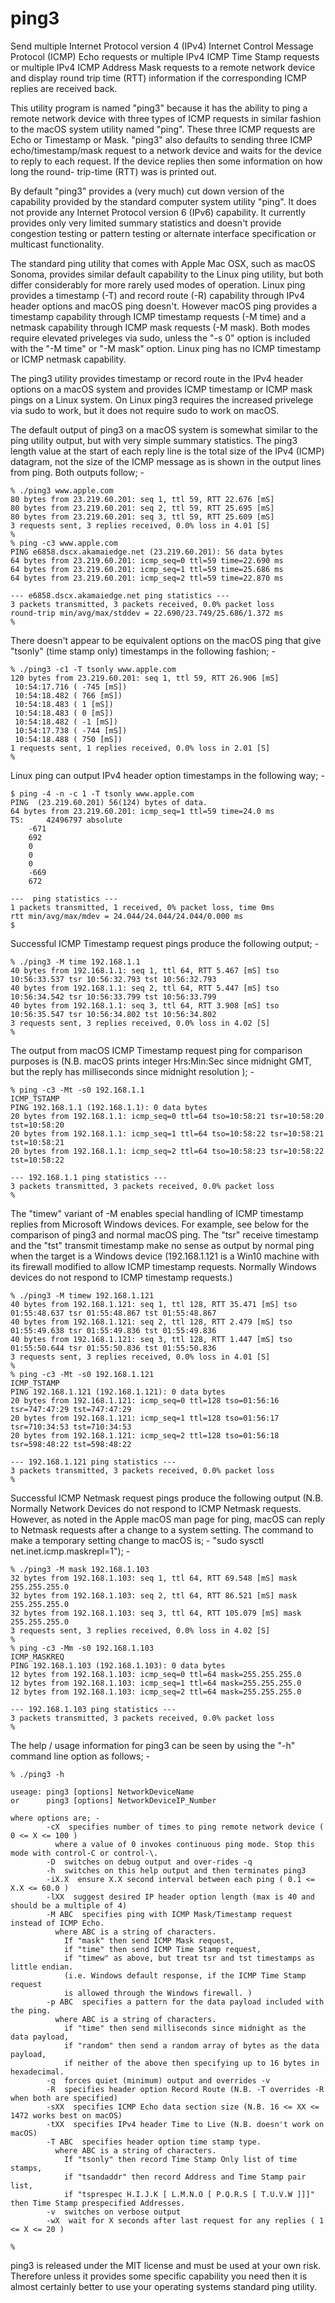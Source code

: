 # ping3
Send multiple Internet Protocol version 4 (IPv4) Internet
Control Message Protocol (ICMP) Echo requests or multiple
IPv4 ICMP Time Stamp requests or multiple IPv4 ICMP Address
Mask requests to a remote network device and display round
trip time (RTT) information if the corresponding ICMP
replies are received back.

This utility program is named "ping3" because it has the ability
to ping a remote network device with three types of ICMP requests
in similar fashion to the macOS system utility named "ping". These
three ICMP requests are Echo or Timestamp or Mask. "ping3" also
defaults to sending three ICMP echo/timestamp/mask request to a
network device and waits for the device to reply to each request.
If the device replies then some information on how long the round-
trip-time (RTT) was is printed out.

By default "ping3" provides a (very much) cut down version of the
capability provided by the standard computer system utility "ping".
It does not provide any Internet Protocol version 6 (IPv6) capability.
It currently provides only very limited summary statistics and doesn't
provide congestion testing or pattern testing or alternate interface
specification or multicast functionality.

The standard ping utility that comes with Apple Mac OSX, such as
macOS Sonoma, provides similar default capability to the Linux ping
utility, but both differ considerably for more rarely used modes of
operation. Linux ping provides a timestamp (-T) and record route
(-R) capability through IPv4 header options and macOS ping doesn't.
However macOS ping provides a timestamp capability through ICMP
timestamp requests (-M time) and a netmask capability through
ICMP mask requests (-M mask). Both modes require elevated priveleges
via sudo, unless the "-s 0" option is included with the "-M time"
or "-M mask" option. Linux ping has no ICMP timestamp or ICMP netmask
capability.

The ping3 utility provides timestamp or record route in the IPv4
header options on a macOS system and provides ICMP timestamp or
ICMP mask pings on a Linux system. On Linux ping3 requires the
increased privelege via sudo to work, but it does not require
sudo to work on macOS.

The default output of ping3 on a macOS system is somewhat similar
to the ping utility output, but with very simple summary statistics.
The ping3 length value at the start of each reply line is the total
size of the IPv4 (ICMP) datagram, not the size of the ICMP message
as is shown in the output lines from ping.
Both outputs follow; -
```
% ./ping3 www.apple.com
80 bytes from 23.219.60.201: seq 1, ttl 59, RTT 22.676 [mS]
80 bytes from 23.219.60.201: seq 2, ttl 59, RTT 25.695 [mS]
80 bytes from 23.219.60.201: seq 3, ttl 59, RTT 25.609 [mS]
3 requests sent, 3 replies received, 0.0% loss in 4.01 [S]
%
% ping -c3 www.apple.com
PING e6858.dscx.akamaiedge.net (23.219.60.201): 56 data bytes
64 bytes from 23.219.60.201: icmp_seq=0 ttl=59 time=22.690 ms
64 bytes from 23.219.60.201: icmp_seq=1 ttl=59 time=25.686 ms
64 bytes from 23.219.60.201: icmp_seq=2 ttl=59 time=22.870 ms

--- e6858.dscx.akamaiedge.net ping statistics ---
3 packets transmitted, 3 packets received, 0.0% packet loss
round-trip min/avg/max/stddev = 22.690/23.749/25.686/1.372 ms
%
```
There doesn't appear to be equivalent options on the macOS ping
that give "tsonly" (time stamp only) timestamps in the following fashion; -
```
% ./ping3 -c1 -T tsonly www.apple.com
120 bytes from 23.219.60.201: seq 1, ttl 59, RTT 26.906 [mS]
 10:54:17.716 ( -745 [mS])
 10:54:18.482 ( 766 [mS])
 10:54:18.483 ( 1 [mS])
 10:54:18.483 ( 0 [mS])
 10:54:18.482 ( -1 [mS])
 10:54:17.738 ( -744 [mS])
 10:54:18.488 ( 750 [mS])
1 requests sent, 1 replies received, 0.0% loss in 2.01 [S]
%
```
Linux ping can output IPv4 header option timestamps in the
following way; -
```
$ ping -4 -n -c 1 -T tsonly www.apple.com
PING  (23.219.60.201) 56(124) bytes of data.
64 bytes from 23.219.60.201: icmp_seq=1 ttl=59 time=24.0 ms
TS: 	42496797 absolute
	-671
	692
	0
	0
	0
	-669
	672

---  ping statistics ---
1 packets transmitted, 1 received, 0% packet loss, time 0ms
rtt min/avg/max/mdev = 24.044/24.044/24.044/0.000 ms
$
```
Successful ICMP Timestamp request pings produce the following output; -
```
% ./ping3 -M time 192.168.1.1 
40 bytes from 192.168.1.1: seq 1, ttl 64, RTT 5.467 [mS] tso 10:56:33.537 tsr 10:56:32.793 tst 10:56:32.793
40 bytes from 192.168.1.1: seq 2, ttl 64, RTT 5.447 [mS] tso 10:56:34.542 tsr 10:56:33.799 tst 10:56:33.799
40 bytes from 192.168.1.1: seq 3, ttl 64, RTT 3.908 [mS] tso 10:56:35.547 tsr 10:56:34.802 tst 10:56:34.802
3 requests sent, 3 replies received, 0.0% loss in 4.02 [S]
%
```
The output from macOS ICMP Timestamp request ping for
comparison purposes is (N.B. macOS prints integer Hrs:Min:Sec
since midnight GMT, but the reply has milliseconds since midnight
resolution ); -
```
% ping -c3 -Mt -s0 192.168.1.1
ICMP_TSTAMP
PING 192.168.1.1 (192.168.1.1): 0 data bytes
20 bytes from 192.168.1.1: icmp_seq=0 ttl=64 tso=10:58:21 tsr=10:58:20 tst=10:58:20
20 bytes from 192.168.1.1: icmp_seq=1 ttl=64 tso=10:58:22 tsr=10:58:21 tst=10:58:21
20 bytes from 192.168.1.1: icmp_seq=2 ttl=64 tso=10:58:23 tsr=10:58:22 tst=10:58:22

--- 192.168.1.1 ping statistics ---
3 packets transmitted, 3 packets received, 0.0% packet loss
%
```
The "timew" variant of -M enables special handling of ICMP timestamp replies from
Microsoft Windows devices. For example, see below for the comparison of ping3 and
normal macOS ping. The "tsr" receive timestamp and the "tst" transmit timestamp
make no sense as output by normal ping when the target is a Windows device
(192.168.1.121 is a Win10 machine with its firewall modified to allow ICMP timestamp
requests. Normally Windows devices do not respond to ICMP timestamp requests.)
```
% ./ping3 -M timew 192.168.1.121
40 bytes from 192.168.1.121: seq 1, ttl 128, RTT 35.471 [mS] tso 01:55:48.637 tsr 01:55:48.867 tst 01:55:48.867
40 bytes from 192.168.1.121: seq 2, ttl 128, RTT 2.479 [mS] tso 01:55:49.638 tsr 01:55:49.836 tst 01:55:49.836
40 bytes from 192.168.1.121: seq 3, ttl 128, RTT 1.447 [mS] tso 01:55:50.644 tsr 01:55:50.836 tst 01:55:50.836
3 requests sent, 3 replies received, 0.0% loss in 4.01 [S]
%
% ping -c3 -Mt -s0 192.168.1.121
ICMP_TSTAMP
PING 192.168.1.121 (192.168.1.121): 0 data bytes
20 bytes from 192.168.1.121: icmp_seq=0 ttl=128 tso=01:56:16 tsr=747:47:29 tst=747:47:29
20 bytes from 192.168.1.121: icmp_seq=1 ttl=128 tso=01:56:17 tsr=710:34:53 tst=710:34:53
20 bytes from 192.168.1.121: icmp_seq=2 ttl=128 tso=01:56:18 tsr=598:48:22 tst=598:48:22

--- 192.168.1.121 ping statistics ---
3 packets transmitted, 3 packets received, 0.0% packet loss
% 
```
Successful ICMP Netmask request pings produce the following output (N.B. Normally
Network Devices do not respond to ICMP Netmask requests. However, as noted in the
Apple macOS man page for ping, macOS can reply to Netmask requests after a change
to a system setting. The command to make a temporary setting change to macOS is; -
"sudo sysctl net.inet.icmp.maskrepl=1"); -
```
% ./ping3 -M mask 192.168.1.103
32 bytes from 192.168.1.103: seq 1, ttl 64, RTT 69.548 [mS] mask 255.255.255.0
32 bytes from 192.168.1.103: seq 2, ttl 64, RTT 86.521 [mS] mask 255.255.255.0
32 bytes from 192.168.1.103: seq 3, ttl 64, RTT 105.079 [mS] mask 255.255.255.0
3 requests sent, 3 replies received, 0.0% loss in 4.02 [S]
%
% ping -c3 -Mm -s0 192.168.1.103
ICMP_MASKREQ
PING 192.168.1.103 (192.168.1.103): 0 data bytes
12 bytes from 192.168.1.103: icmp_seq=0 ttl=64 mask=255.255.255.0
12 bytes from 192.168.1.103: icmp_seq=1 ttl=64 mask=255.255.255.0
12 bytes from 192.168.1.103: icmp_seq=2 ttl=64 mask=255.255.255.0

--- 192.168.1.103 ping statistics ---
3 packets transmitted, 3 packets received, 0.0% packet loss
%
```
The help / usage information for ping3 can be seen by using the "-h"
command line option as follows; -
```
% ./ping3 -h

useage: ping3 [options] NetworkDeviceName
or      ping3 [options] NetworkDeviceIP_Number

where options are; -
        -cX  specifies number of times to ping remote network device ( 0 <= X <= 100 )
          where a value of 0 invokes continuous ping mode. Stop this mode with control-C or control-\.
        -D  switches on debug output and over-rides -q
        -h  switches on this help output and then terminates ping3
        -iX.X  ensure X.X second interval between each ping ( 0.1 <= X.X <= 60.0 )
        -lXX  suggest desired IP header option length (max is 40 and should be a multiple of 4)
        -M ABC  specifies ping with ICMP Mask/Timestamp request instead of ICMP Echo.
          where ABC is a string of characters.
            If "mask" then send ICMP Mask request,
            if "time" then send ICMP Time Stamp request,
            if "timew" as above, but treat tsr and tst timestamps as little endian.
            (i.e. Windows default response, if the ICMP Time Stamp request
            is allowed through the Windows firewall. )
        -p ABC  specifies a pattern for the data payload included with the ping.
          where ABC is a string of characters.
            if "time" then send milliseconds since midnight as the data payload,
            if "random" then send a random array of bytes as the data payload,
            if neither of the above then specifying up to 16 bytes in hexadecimal.
        -q  forces quiet (minimum) output and overrides -v
        -R  specifies header option Record Route (N.B. -T overrides -R when both are specified)
        -sXX  specifies ICMP Echo data section size (N.B. 16 <= XX <= 1472 works best on macOS)
        -tXX  specifies IPv4 header Time to Live (N.B. doesn't work on macOS)
        -T ABC  specifies header option time stamp type.
          where ABC is a string of characters.
            If "tsonly" then record Time Stamp Only list of time stamps,
            if "tsandaddr" then record Address and Time Stamp pair list,
            if "tsprespec H.I.J.K [ L.M.N.O [ P.Q.R.S [ T.U.V.W ]]]" then Time Stamp prespecified Addresses.
        -v  switches on verbose output
        -wX  wait for X seconds after last request for any replies ( 1 <= X <= 20 )

%
```
ping3 is released under the MIT license and must be used at your own risk.
Therefore unless it provides some specific capability you need then it is
almost certainly better to use your operating systems standard ping utility.

